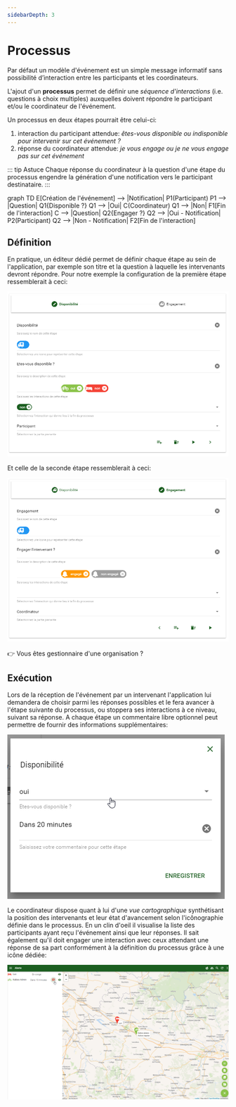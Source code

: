 ```yaml
---
sidebarDepth: 3
---
```


# Processus

Par défaut un modèle d'événement est un simple message informatif sans possibilité d’interaction entre les participants et les coordinateurs.

L'ajout d'un **processus** permet de définir une *séquence d'interactions* (i.e. questions à choix multiples) auxquelles doivent répondre le participant et/ou le coordinateur de l'événement.

Un processus en deux étapes pourrait être celui-ci:
  1. interaction du participant attendue: *êtes-vous disponible ou indisponible pour intervenir sur cet événement ?*
  2. réponse du coordinateur attendue: *je vous engage ou je ne vous engage pas sur cet événement*

::: tip Astuce
Chaque réponse du coordinateur à la question d'une étape du processus engendre la génération d'une notification vers le participant destinataire.
:::

<mermaid>
graph TD
  E[Création de l'événement] --> |Notification| P1(Participant)
  P1 --> |Question| Q1{Disponible ?}
  Q1 --> |Oui| C(Coordinateur)
  Q1 --> |Non| F1[Fin de l'interaction]
  C --> |Question| Q2{Engager ?}
  Q2 --> |Oui - Notification| P2(Participant)
  Q2 --> |Non - Notification| F2[Fin de l'interaction]
</mermaid>

## Définition

En pratique, un éditeur dédié permet de définir chaque étape au sein de l'application, par exemple son titre et la question à laquelle les intervenants devront répondre. Pour notre exemple la configuration de la première étape ressemblerait à ceci:

![workflow-step-1](../../assets/Event-Workflow-1-FR.png)

Et celle de la seconde étape ressemblerait à ceci:

![workflow-step-2](../../assets/Event-Workflow-2-FR.png)

:point_right: Vous êtes gestionnaire d'une organisation ? <tour-link text="Voir comment créer un modèle avec processus" path="home" :params="{ organisation: 'manager', route: 'create-event-template' }"/>

## Exécution

Lors de la réception de l'événement par un intervenant l'application lui demandera de choisir parmi les réponses possibles et le fera avancer à l'étape suivante du processus, ou stoppera ses interactions à ce niveau, suivant sa réponse. A chaque étape un commentaire libre optionnel peut permettre de fournir des informations supplémentaires:

![workflow-interaction](../../assets/Interaction-FR.png)

Le coordinateur dispose quant à lui d'une *vue cartographique* synthétisant la position des intervenants et leur état d'avancement selon l'icônographie définie dans le processus. En un clin d'oeil il visualise la liste des participants ayant reçu l'événement ainsi que leur réponses. Il sait également qu'il doit engager une interaction avec ceux attendant une réponse de sa part conformément à la définition du processus grâce à une icône dédiée:

![workflow-map](../../assets/Event-Map-FR.png)
